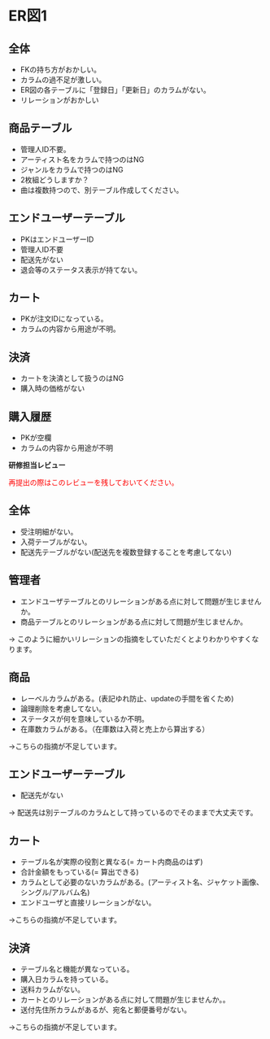 # ER図1
## 全体
- FKの持ち方がおかしい。
- カラムの過不足が激しい。
- ER図の各テーブルに「登録日」「更新日」のカラムがない。
- リレーションがおかしい

## 商品テーブル
- 管理人ID不要。
- アーティスト名をカラムで持つのはNG
- ジャンルをカラムで持つのはNG
- 2枚組どうしますか？
- 曲は複数持つので、別テーブル作成してください。

## エンドユーザーテーブル
- PKはエンドユーザーID
- 管理人ID不要
- 配送先がない
- 退会等のステータス表示が持てない。

## カート
- PKが注文IDになっている。
- カラムの内容から用途が不明。

## 決済
- カートを決済として扱うのはNG
- 購入時の価格がない

## 購入履歴
- PKが空欄
- カラムの内容から用途が不明

**研修担当レビュー**

<font color="Red">再提出の際はこのレビューを残しておいてください。</font>

## 全体
- 受注明細がない。
- 入荷テーブルがない。
- 配送先テーブルがない(配送先を複数登録することを考慮してない)

## 管理者
- エンドユーザテーブルとのリレーションがある点に対して問題が生じませんか。
- 商品テーブルとのリレーションがある点に対して問題が生じませんか。

→ このように細かいリレーションの指摘をしていただくとよりわかりやすくなります。

## 商品
- レーベルカラムがある。(表記ゆれ防止、updateの手間を省くため)
- 論理削除を考慮してない。
- ステータスが何を意味しているか不明。
- 在庫数カラムがある。（在庫数は入荷と売上から算出する）

→こちらの指摘が不足しています。

## エンドユーザーテーブル

- 配送先がない

→ 配送先は別テーブルのカラムとして持っているのでそのままで大丈夫です。

## カート
- テーブル名が実際の役割と異なる(= カート内商品のはず)
- 合計金額をもっている(= 算出できる)
- カラムとして必要のないカラムがある。(アーティスト名、ジャケット画像、シングル/アルバム名)
- エンドユーザと直接リレーションがない。

→こちらの指摘が不足しています。

## 決済
- テーブル名と機能が異なっている。
- 購入日カラムを持っている。
- 送料カラムがない。
- カートとのリレーションがある点に対して問題が生じませんか。。
- 送付先住所カラムがあるが、宛名と郵便番号がない。

→こちらの指摘が不足しています。

